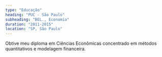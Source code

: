 ```yaml
---
type: "Educação"
heading: "PUC - São Paulo"
subheading: "BEL., Economia"
duration: "2011-2015"
location: "SP, São Paulo"
---
```


Obtive meu diploma em Ciências Econômicas concentrado em métodos quantitativos e modelagem financeira.
